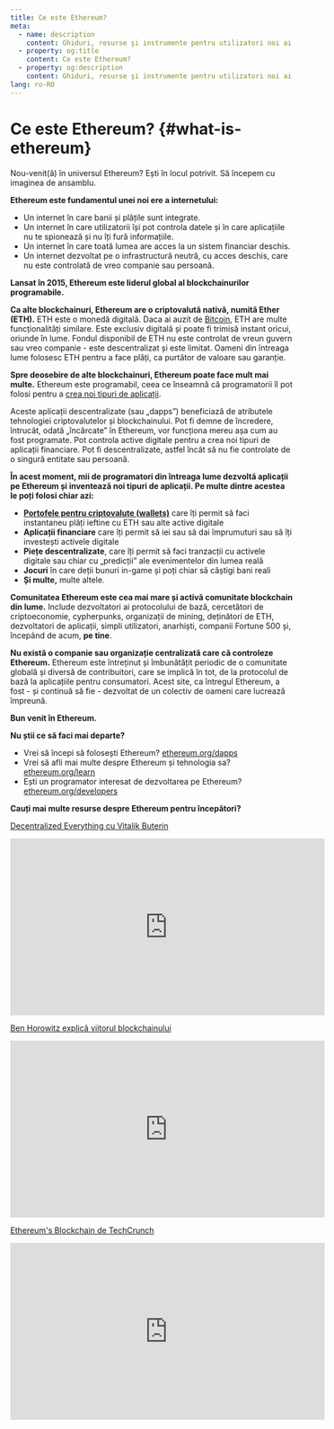 ```yaml
---
title: Ce este Ethereum?
meta:
  - name: description
    content: Ghiduri, resurse şi instrumente pentru utilizatori noi ai Ethereum.
  - property: og:title
    content: Ce este Ethereum?
  - property: og:description
    content: Ghiduri, resurse şi instrumente pentru utilizatori noi ai Ethereum.
lang: ro-RO
---
```


# Ce este Ethereum? {#what-is-ethereum}

Nou-venit(ă) în universul Ethereum? Ești în locul potrivit. Să începem cu imaginea de ansamblu.

**Ethereum este fundamentul unei noi ere a internetului:**

- Un internet în care banii și plățile sunt integrate.
- Un internet în care utilizatorii își pot controla datele și în care aplicațiile nu te spionează și nu îți fură informațiile.
- Un internet în care toată lumea are acces la un sistem financiar deschis.
- Un internet dezvoltat pe o infrastructură neutră, cu acces deschis, care nu este controlată de vreo companie sau persoană.

**Lansat în 2015, Ethereum este liderul global al blockchainurilor programabile.**

**Ca alte blockchainuri, Ethereum are o criptovalută nativă, numită Ether (ETH).** ETH este o monedă digitală. Daca ai auzit de [Bitcoin](http://bitcoin.org/), ETH are multe funcționalități similare. Este exclusiv digitală și poate fi trimisă instant oricui, oriunde în lume. Fondul disponibil de ETH nu este controlat de vreun guvern sau vreo companie - este descentralizat și este limitat. Oameni din întreaga lume folosesc ETH pentru a face plăți, ca purtător de valoare sau garanție.

**Spre deosebire de alte blockchainuri, Ethereum poate face mult mai multe.** Ethereum este programabil, ceea ce înseamnă că programatorii îl pot folosi pentru a [crea noi tipuri de aplicații](/ro/dapps/).

Aceste aplicații descentralizate (sau „dapps”) beneficiază de atributele tehnologiei criptovalutelor și blockchainului. Pot fi demne de încredere, întrucât, odată „încărcate” în Ethereum, vor funcționa mereu așa cum au fost programate. Pot controla active digitale pentru a crea noi tipuri de aplicații financiare. Pot fi descentralizate, astfel încât să nu fie controlate de o singură entitate sau persoană.

**În acest moment, mii de programatori din întreaga lume dezvoltă aplicații pe Ethereum și inventează noi tipuri de aplicații. Pe multe dintre acestea le poți folosi chiar azi:**

- [**Portofele pentru criptovalute (wallets)**](/ro/wallets/) care îți permit să faci instantaneu plăți ieftine cu ETH sau alte active digitale
- **Aplicații financiare** care îți permit să iei sau să dai împrumuturi sau să îți investești activele digitale
- **Piețe descentralizate**, care îți permit să faci tranzacții cu activele digitale sau chiar cu „predicții” ale evenimentelor din lumea reală
- **Jocuri** în care deții bunuri in-game și poți chiar să câștigi bani reali
- **Și multe,** multe altele.

**Comunitatea Ethereum este cea mai mare și activă comunitate blockchain din lume.** Include dezvoltatori ai protocolului de bază, cercetători de criptoeconomie, cypherpunks, organizații de mining, deținători de ETH, dezvoltatori de aplicații, simpli utilizatori, anarhiști, companii Fortune 500 și, începând de acum, **pe tine**.

**Nu există o companie sau organizație centralizată care că controleze Ethereum.** Ethereum este întreținut și îmbunătățit periodic de o comunitate globală și diversă de contribuitori, care se implică în tot, de la protocolul de bază la aplicațiile pentru consumatori. Acest site, ca întregul Ethereum, a fost - și continuă să fie - dezvoltat de un colectiv de oameni care lucrează împreună.

**Bun venit în Ethereum.**

**Nu știi ce să faci mai departe?**

- Vrei să începi să folosești Ethereum? [ethereum.org/dapps](/ro/dapps/)
- Vrei să afli mai multe despre Ethereum și tehnologia sa? [ethereum.org/learn](/ro/learn/)
- Ești un programator interesat de dezvoltarea pe Ethereum? [ethereum.org/developers](/ro/developers/)

**Cauți mai multe resurse despre Ethereum pentru începători?**

[Decentralized Everything cu Vitalik Buterin](https://youtu.be/WSN5BaCzsbo)

<div class="iframe-container">
  <iframe width="560" height="315" src="https://www.youtube.com/embed/WSN5BaCzsbo" frameborder="0" allow="accelerometer; autoplay; encrypted-media; gyroscope; picture-in-picture" allowfullscreen></iframe>
</div>

[Ben Horowitz explică viitorul blockchainului](https://www.youtube.com/watch?v=l9jvKWKmRfs&feature=youtu.be)

<div class="iframe-container">
  <iframe width="560" height="315" src="https://www.youtube.com/embed/l9jvKWKmRfs" frameborder="0" allow="accelerometer; autoplay; encrypted-media; gyroscope; picture-in-picture" allowfullscreen></iframe>
</div>

[Ethereum's Blockchain de TechCrunch](https://www.youtube.com/watch?v=WfULutvxvzY)

<div class="iframe-container">
  <iframe width="560" height="315" src="https://www.youtube.com/embed/WfULutvxvzY" frameborder="0" allow="accelerometer; autoplay; encrypted-media; gyroscope; picture-in-picture" allowfullscreen></iframe>
</div>
